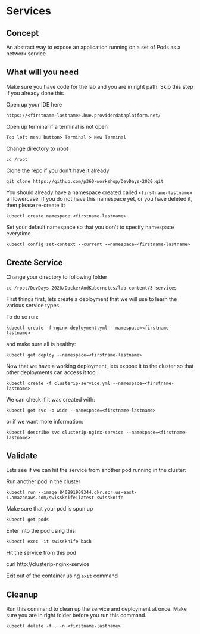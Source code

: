 # Services

## Concept

An abstract way to expose an application running on a set of Pods as a network service


## What will you need

Make sure you have code for the lab and you are in right path. Skip this step if you already done this

Open up your IDE here

`https://<firstname-lastname>.hue.providerdataplatform.net/`

Open up terminal if a terminal is not open

`Top left menu button> Terminal > New Terminal`

Change directory to /root 

`cd /root`

Clone the repo if you don't have it already

`git clone https://github.com/p360-workshop/DevDays-2020.git`

You should already have a namespace created called `<firstname-lastname>` all lowercase. If you do not have this namespace yet, or you have deleted it, then please re-create it:

`kubectl create namespace <firstname-lastname>`

Set your default namespace so that you don't to specify namespace everytime. 

`kubectl config set-context --current --namespace=<firstname-lastname>`


## Create Service

Change your directory to following folder

`cd /root/DevDays-2020/DockerAndKubernetes/lab-content/3-services`


First things first, lets create a deployment that we will use to learn the various service types.

To do so run:

`kubectl create -f nginx-deployment.yml --namespace=<firstname-lastname>`

and make sure all is healthy:

`kubectl get deploy --namespace=<firstname-lastname>`

Now that we have a working deployment, lets expose it to the cluster so that other deployments can access it too.

`kubectl create -f clusterip-service.yml --namespace=<firstname-lastname>`

We can check if it was created with:

`kubectl get svc -o wide --namespace=<firstname-lastname>`

or if we want more information:

`kubectl describe svc clusterip-nginx-service --namespace=<firstname-lastname>`

## Validate

Lets see if we can hit the service from another pod running in the cluster:

Run another pod in the cluster

`kubectl run --image 840891909344.dkr.ecr.us-east-1.amazonaws.com/swissknife:latest swissknife`

Make sure that your pod is spun up

`kubectl get pods`


Enter into the pod using this:

`kubectl exec -it swissknife bash`


Hit the service from this pod

curl http://clusterip-nginx-service

Exit out of the container using `exit` command

## Cleanup

Run this command to clean up the service and deployment at once. Make sure you are in right folder before you run this command. 

`kubectl delete -f . -n <firstname-lastname>`

